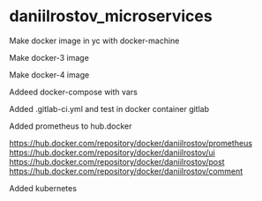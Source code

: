 # daniilrostov_microservices

Make docker image in yc with docker-machine

Make docker-3 image

Make docker-4 image

Addeed docker-compose with vars

Added .gitlab-ci.yml and test in docker container gitlab

Added prometheus to hub.docker

https://hub.docker.com/repository/docker/daniilrostov/prometheus
https://hub.docker.com/repository/docker/daniilrostov/ui
https://hub.docker.com/repository/docker/daniilrostov/post
https://hub.docker.com/repository/docker/daniilrostov/comment

Added kubernetes
